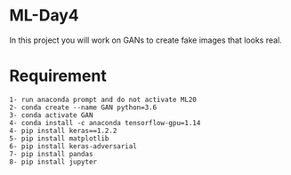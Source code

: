 # ML-Day4
In this project you will work on GANs to create fake images that looks real. 

# Requirement
```
1- run anaconda prompt and do not activate ML20
2- conda create --name GAN python=3.6
3- conda activate GAN
4- conda install -c anaconda tensorflow-gpu=1.14
4- pip install keras==1.2.2
5- pip install matplotlib
6- pip install keras-adversarial
7- pip install pandas
8- pip install jupyter
```
